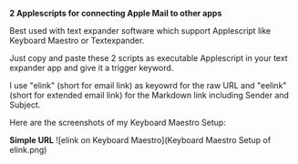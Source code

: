 **2 Applescripts for connecting Apple Mail to other apps**

Best used with text expander software which support Applescript like Keyboard Maestro or Textexpander.

Just copy and paste these 2 scripts as executable Applescript in your text expander app and give it a trigger keyword. 

I use "elink" (short for email link) as keyowrd for the raw URL and "eelink" (short for extended email link) for the Markdown link including Sender and Subject. 

Here are the screenshots of my Keyboard Maestro Setup:

**Simple URL**
![elink on Keyboard Maestro](Keyboard Maestro Setup of elink.png)
